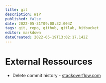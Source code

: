 ```yaml
---
title: git
description: WIP
published: false
date: 2022-05-31T09:08:32.004Z
tags: git, repo, github, gitlab, bitbucket
editor: markdown
dateCreated: 2022-05-19T13:02:17.142Z
---
```


# External Ressources
- Delete commit history - [stackoverflow.com](https://stackoverflow.com/questions/13716658/how-to-delete-all-commit-history-in-github/26000395#26000395)